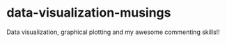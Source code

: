 # data-visualization-musings
Data visualization, graphical plotting and my awesome commenting skills!!
